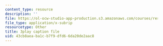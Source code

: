 ```yaml
---
content_type: resource
description: ''
file: https://ol-ocw-studio-app-production.s3.amazonaws.com/courses/res-5-0001-digital-lab-techniques-manual-spring-2007/43cb8aeaba1cb7f9dfd66da20de2aac8_iinr4-0C0Yc.srt
file_type: application/x-subrip
resourcetype: Other
title: 3play caption file
uid: 43cb8aea-ba1c-b7f9-dfd6-6da20de2aac8
---
```

